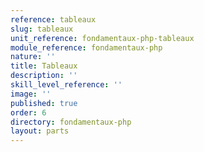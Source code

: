 ```yaml
---
reference: tableaux
slug: tableaux
unit_reference: fondamentaux-php-tableaux
module_reference: fondamentaux-php
nature: ''
title: Tableaux
description: ''
skill_level_reference: ''
image: ''
published: true
order: 6
directory: fondamentaux-php
layout: parts
---
```

